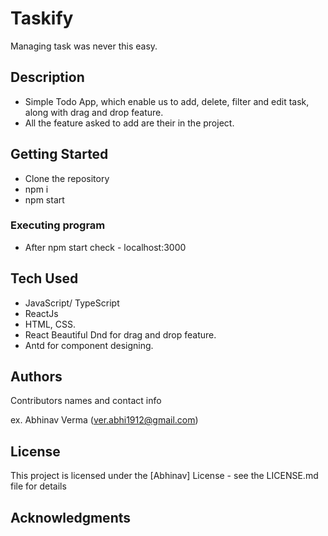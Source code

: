 # Taskify

Managing task was never this easy.

## Description

* Simple Todo App, which enable us to add, delete, filter and edit task, along with drag and drop feature.
* All the feature asked to add are their in the project.


## Getting Started
* Clone the repository
* npm i
* npm start

### Executing program
* After npm start check - localhost:3000 

## Tech Used
* JavaScript/ TypeScript
* ReactJs
* HTML, CSS.
* React Beautiful Dnd for drag and drop feature.
* Antd for component designing.



## Authors

Contributors names and contact info

ex. Abhinav Verma (ver.abhi1912@gmail.com)


## License

This project is licensed under the [Abhinav] License - see the LICENSE.md file for details

## Acknowledgments
